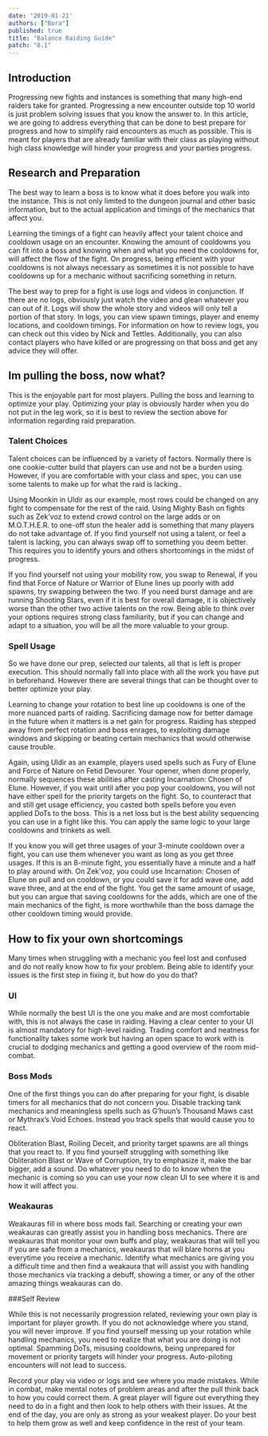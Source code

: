 ```yaml
---
date: '2019-01-21'
authors: ["Bora"]
published: true
title: "Balance Raiding Guide"
patch: "8.1"
---
```





## Introduction

Progressing new fights and instances is something that many high-end raiders take for granted. Progressing a new encounter outside top 10 world is just problem solving issues that you know the answer to. In this article, we are going to address everything that can be done to best prepare for progress and how to simplify raid encounters as much as possible. This is meant for players that are already familiar with their class as playing without high class knowledge will hinder your progress and your parties progress.


## Research and Preparation

The best way to learn a boss is to know what it does before you walk into the instance. This is not only limited to the dungeon journal and other basic information, but to the actual application and timings of the mechanics that affect you. 

Learning the timings of a fight can heavily affect your talent choice and cooldown usage on an encounter. Knowing the amount of cooldowns you can fit into a boss and knowing when and what you need the cooldowns for, will affect the flow of the fight. On progress, being efficient with your cooldowns is not always necessary as sometimes it is not possible to have cooldowns up for a mechanic without sacrificing something in return.

The best way to prep for a fight is use logs and videos in conjunction. If there are no logs, obviously just watch the video and glean whatever you can out of it. Logs will show the whole story and videos will only tell a portion of that story. In logs, you can view spawn timings, player and enemy locations, and cooldown timings. For information on how to review logs, you can check out this video by Nick and Tettles. Additionally, you can also contact players who have killed or are progressing on that boss and get any advice they will offer.


## Im pulling the boss, now what?

This is the enjoyable part for most players. Pulling the boss and learning to optimize your play. Optimizing your play is obviously harder when you do not put in the leg work, so it is best to review the section above for information regarding raid preparation.


### Talent Choices

Talent choices can be influenced by a variety of factors. Normally there is one cookie-cutter build that players can use and not be a burden using. However, if you are comfortable with your class and spec, you can use some talents to make up for what the raid is lacking.. 

Using Moonkin in Uldir as our example, most rows could be changed on any fight to compensate for the rest of the raid. Using Mighty Bash on fights such as Zek’voz to extend crowd control on the large adds or on M.O.T.H.E.R. to one-off stun the healer add is something that many players do not take advantage of. If you find yourself not using a talent, or feel a talent is lacking, you can always swap off to something you deem better. This requires you to identify yours and others shortcomings in the midst of progress. 

If you find yourself not using your mobility row, you swap to Renewal, if you find that Force of Nature or Warrior of Elune lines up poorly with add spawns, try swapping between the two. If you need burst damage and are running Shooting Stars, even if it is best for overall damage, it is objectively worse than the other two active talents on the row. Being able to think over your options requires strong class familiarity, but if you can change and adapt to a situation, you will be all the more valuable to your group.


### Spell Usage

So we have done our prep, selected our talents, all that is left is proper execution. This should normally fall into place with all the work you have put in beforehand. However there are several things that can be thought over to better optimize your play.

Learning to change your rotation to best line up cooldowns is one of the more nuanced parts of raiding. Sacrificing damage now for better damage in the future when it matters is a net gain for progress. Raiding has stepped away from perfect rotation and boss enrages, to exploiting damage windows and skipping or beating certain mechanics that would otherwise cause trouble. 

Again, using Uldir as an example, players used spells such as Fury of Elune and Force of Nature on Fetid Devourer. Your opener, when done properly, normally sequences these abilities after casting Incarnation: Chosen of Elune. However, if you wait until after you pop your cooldowns, you will not have either spell for the priority targets on the fight. So, to counteract that and still get usage efficiency, you casted both spells before you even applied DoTs to the boss. This is a net loss but is the best ability sequencing you can use in a fight like this. You can apply the same logic to your large cooldowns and trinkets as well.

If you know you will get three usages of your 3-minute cooldown over a fight, you can use them whenever you want as long as you get three usages. If this is an 8-minute fight, you essentially have a minute and a half to play around with. On Zek’voz, you could use Incarnation: Chosen of Elune on pull and on cooldown, or you could save it for add wave one, add wave three, and at the end of the fight. You get the same amount of usage, but you can argue that saving cooldowns for the adds, which are one of the main mechanics of the fight, is more worthwhile than the boss damage the other cooldown timing would provide.


## How to fix your own shortcomings

Many times when struggling with a mechanic you feel lost and confused and do not really know how to fix your problem. Being able to identify your issues is the first step in fixing it, but how do you do that?


### UI

While normally the best UI is the one you make and are most comfortable with, this is not always the case in raiding. Having a clear center to your UI is almost mandatory for high-level raiding. Trading comfort and neatness for functionality takes some work but having an open space to work with is crucial to dodging mechanics and getting a good overview of the room mid-combat.


### Boss Mods

One of the first things you can do after preparing for your fight, is disable timers for all mechanics that do not concern you. Disable tracking tank mechanics and meaningless spells such as G’huun’s Thousand Maws cast or Mythrax’s Void Echoes. Instead you track spells that would cause you to react.

Obliteration Blast, Roiling Deceit, and priority target spawns are all things that you react to. If you find yourself struggling with something like Obliteration Blast or Wave of Corruption, try to emphasize it, make the bar bigger, add a sound. Do whatever you need to do to know when the mechanic is coming so you can use your now clean UI to see where it is and how it will affect you.


### Weakauras

Weakauras fill in where boss mods fail. Searching or creating your own weakauras can greatly assist you in handling boss mechanics. There are weakauras that monitor your own buffs and play, weakauras that will tell you if you are safe from a mechanics, weakauras that will blare horns at you everytime you receive a mechanic. Identify what mechanics are giving you a difficult time and then find a weakaura that will assist you with handling those mechanics via tracking a debuff, showing a timer, or any of the other amazing things weakauras can do.


###Self Review

While this is not necessarily progression related, reviewing your own play is important for player growth. If you do not acknowledge where you stand, you will never improve. If you find yourself messing up your rotation while handling mechanics, you need to realize that what you are doing is not optimal. Spamming DoTs, misusing cooldowns, being unprepared for movement or priority targets will hinder your progress. Auto-piloting encounters will not lead to success. 

Record your play via video or logs and see where you made mistakes. While in combat, make mental notes of problem areas and after the pull think back to how you could correct them. A great player will figure out everything they need to do in a fight and then look to help others with their issues. At the end of the day, you are only as strong as your weakest player. Do your best to help them grow as well and keep confidence in the rest of your team.

